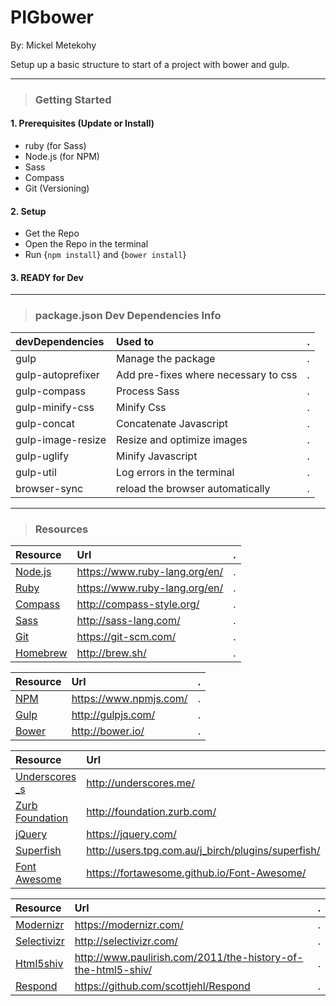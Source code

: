 # PIGbower

By: Mickel Metekohy

Setup up a basic structure to start of a project with bower and gulp.

---
> ### Getting Started

#### 1. Prerequisites (Update or Install)  
- ruby (for Sass)
- Node.js (for NPM)
- Sass
- Compass
- Git (Versioning)

#### 2. Setup
- Get the Repo
- Open the Repo in the terminal
- Run {`npm install`} and {`bower install`}
	
#### 3. READY for Dev 

---
> ### package.json Dev Dependencies Info

devDependencies | Used to  | . 
:-----|:-----|:-----
 gulp | Manage the package | .
 gulp-autoprefixer | Add pre-fixes where necessary to css | .
 gulp-compass | Process Sass | .
 gulp-minify-css | Minify Css | .
 gulp-concat| Concatenate Javascript | .
 gulp-image-resize | Resize and optimize images | .
 gulp-uglify | Minify Javascript | .
 gulp-util | Log errors in the terminal | .
 browser-sync | reload the browser automatically | .

---
> ### Resources

Resource | Url | . 
:----|:-------|:----
 [Node.js](https://nodejs.org/en/) | https://www.ruby-lang.org/en/ | . 
 [Ruby](https://www.ruby-lang.org/en/) | https://www.ruby-lang.org/en/ | . 
 [Compass](http://compass-style.org/) | http://compass-style.org/ | .
 [Sass](http://sass-lang.com/) | http://sass-lang.com/ | .
 [Git](https://git-scm.com/) | https://git-scm.com/ | . 
 [Homebrew](http://brew.sh/) | http://brew.sh/ | .

Resource | Url | .
:----|:-------|:----
 [NPM](https://www.npmjs.com/) | https://www.npmjs.com/ | .
 [Gulp](http://gulpjs.com/) | http://gulpjs.com/ | .
 [Bower](http://bower.io/) | http://bower.io/ | .

 Resource | Url | .
 :----|:-------|:----
 [Underscores _s](http://underscores.me/) | http://underscores.me/ | .
 [Zurb Foundation](http://foundation.zurb.com/) | http://foundation.zurb.com/ | . 
 [jQuery](https://jquery.com/) | https://jquery.com/ | . 
 [Superfish](http://users.tpg.com.au/j_birch/plugins/superfish/) | http://users.tpg.com.au/j_birch/plugins/superfish/ | . 
 [Font Awesome](https://fortawesome.github.io/Font-Awesome/) | https://fortawesome.github.io/Font-Awesome/ | . 

 Resource | Url | .
 :----|:-------|:----
 [Modernizr](https://modernizr.com/) | https://modernizr.com/ | . 
 [Selectivizr](http://selectivizr.com/) | http://selectivizr.com/ | .
 [Html5shiv](http://www.paulirish.com/2011/the-history-of-the-html5-shiv/) | http://www.paulirish.com/2011/the-history-of-the-html5-shiv/ | . 
 [Respond](https://github.com/scottjehl/Respond) | https://github.com/scottjehl/Respond | . 
